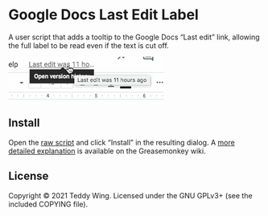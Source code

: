 Google Docs Last Edit Label
===========================

A user script that adds a tooltip to the Google Docs “Last edit” link, allowing
the full label to be read even if the text is cut off.

![Screenshot](./Screenshot.png)


## Install
Open the [raw script][1] and click “Install” in the resulting dialog. A [more
detailed explanation][2] is available on the Greasemonkey wiki.


## License
Copyright © 2021 Teddy Wing. Licensed under the GNU GPLv3+ (see the included
COPYING file).


[1]: https://raw.githubusercontent.com/teddywing/google-docs-last-edit-label/master/google-docs-last-edit-label.user.js
[2]: https://wiki.greasespot.net/Greasemonkey_Manual:Installing_Scripts
